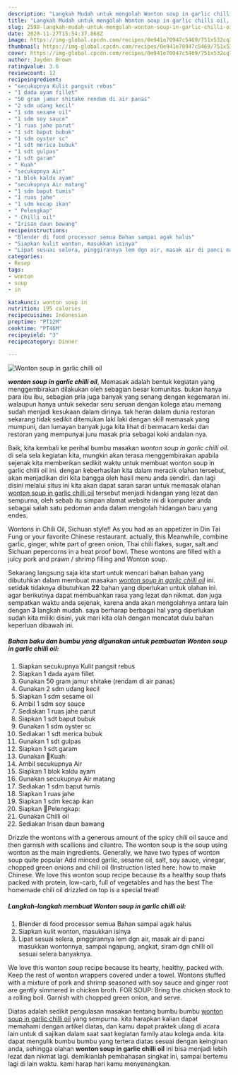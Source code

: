 ```yaml
---
description: "Langkah Mudah untuk mengolah Wonton soup in garlic chilli oil, Bikin Ngiler"
title: "Langkah Mudah untuk mengolah Wonton soup in garlic chilli oil, Bikin Ngiler"
slug: 2598-langkah-mudah-untuk-mengolah-wonton-soup-in-garlic-chilli-oil-bikin-ngiler
date: 2020-11-27T15:54:37.868Z
image: https://img-global.cpcdn.com/recipes/0e941e70947c5469/751x532cq70/wonton-soup-in-garlic-chilli-oil-foto-resep-utama.jpg
thumbnail: https://img-global.cpcdn.com/recipes/0e941e70947c5469/751x532cq70/wonton-soup-in-garlic-chilli-oil-foto-resep-utama.jpg
cover: https://img-global.cpcdn.com/recipes/0e941e70947c5469/751x532cq70/wonton-soup-in-garlic-chilli-oil-foto-resep-utama.jpg
author: Jayden Brown
ratingvalue: 3.6
reviewcount: 12
recipeingredient:
- "secukupnya Kulit pangsit rebus"
- "1 dada ayam fillet"
- "50 gram jamur shitake rendam di air panas"
- "2 sdm udang kecil"
- "1 sdm sesame oil"
- "1 sdm soy sauce"
- "1 ruas jahe parut"
- "1 sdt baput bubuk"
- "1 sdm oyster sc"
- "1 sdt merica bubuk"
- "1 sdt gulpas"
- "1 sdt garam"
- " Kuah"
- "secukupnya Air"
- "1 blok kaldu ayam"
- "secukupnya Air matang"
- "1 sdm baput tumis"
- "1 ruas jahe"
- "1 sdm kecap ikan"
- " Pelengkap"
- " Chilli oil"
- "Irisan daun bawang"
recipeinstructions:
- "Blender di food processor semua Bahan sampai agak halus"
- "Siapkan kulit wonton, masukkan isinya"
- "Lipat sesuai selera, pinggirannya lem dgn air, masak air di panci masukkan wontonnya, sampai ngapung, angkat, siram dgn chilli oil sesuai selera banyaknya."
categories:
- Resep
tags:
- wonton
- soup
- in

katakunci: wonton soup in 
nutrition: 195 calories
recipecuisine: Indonesian
preptime: "PT12M"
cooktime: "PT46M"
recipeyield: "3"
recipecategory: Dinner

---
```



![Wonton soup in garlic chilli oil](https://img-global.cpcdn.com/recipes/0e941e70947c5469/751x532cq70/wonton-soup-in-garlic-chilli-oil-foto-resep-utama.jpg)

<b><i>wonton soup in garlic chilli oil</i></b>, Memasak adalah bentuk kegiatan yang menggembirakan dilakukan oleh sebagian besar komunitas. bukan hanya para ibu ibu, sebagian pria juga banyak yang senang dengan kegemaran ini. walaupun hanya untuk sekedar seru seruan dengan kolega atau memang sudah menjadi kesukaan dalam dirinya. tak heran dalam dunia restoran sekarang tidak sedikit ditemukan laki laki dengan skill memasak yang mumpuni, dan lumayan banyak juga kita lihat di bermacam kedai dan restoran yang mempunyai juru masak pria sebagai koki andalan nya.

Baik, kita kembali ke perihal bumbu masakan <i>wonton soup in garlic chilli oil</i>. di sela sela kegiatan kita, mungkin akan terasa menggembirakan apabila sejenak kita memberikan sedikit waktu untuk membuat wonton soup in garlic chilli oil ini. dengan keberhasilan kita dalam meracik olahan tersebut, akan menjadikan diri kita bangga oleh hasil menu anda sendiri. dan lagi disini melalui situs ini kita akan dapat saran saran untuk memasak olahan <u>wonton soup in garlic chilli oil</u> tersebut menjadi hidangan yang lezat dan sempurna, oleh sebab itu simpan alamat website ini di komputer anda sebagai salah satu pedoman anda dalam mengolah hidangan baru yang endes.

Wontons in Chili Oil, Sichuan style!! As you had as an appetizer in Din Tai Fung or your favorite Chinese restaurant. actually, this Meanwhile, combine garlic, ginger, white part of green onion, Thai chili flakes, sugar, salt and Sichuan pepercorns in a heat proof bowl. These wontons are filled with a juicy pork and prawn / shrimp filling and Wonton soup.


Sekarang langsung saja kita start untuk mencari bahan bahan yang dibutuhkan dalam membuat masakan <u><i>wonton soup in garlic chilli oil</i></u> ini. setidak tidaknya dibutuhkan <b>22</b> bahan yang diperlukan untuk olahan ini. agar berikutnya dapat membuahkan rasa yang lezat dan nikmat. dan juga sempatkan waktu anda sejenak, karena anda akan mengolahnya antara lain dengan <b>3</b> langkah mudah. saya berharap berbagai hal yang diperlukan sudah kita miliki disini, yuk mari kita olah dengan mencatat dulu bahan keperluan dibawah ini.

<!--inarticleads1-->

##### Bahan baku dan bumbu yang digunakan untuk pembuatan Wonton soup in garlic chilli oil:

1. Siapkan secukupnya Kulit pangsit rebus
1. Siapkan 1 dada ayam fillet
1. Gunakan 50 gram jamur shitake (rendam di air panas)
1. Gunakan 2 sdm udang kecil
1. Siapkan 1 sdm sesame oil
1. Ambil 1 sdm soy sauce
1. Sediakan 1 ruas jahe parut
1. Siapkan 1 sdt baput bubuk
1. Gunakan 1 sdm oyster sc
1. Sediakan 1 sdt merica bubuk
1. Gunakan 1 sdt gulpas
1. Siapkan 1 sdt garam
1. Gunakan  📎Kuah:
1. Ambil secukupnya Air
1. Siapkan 1 blok kaldu ayam
1. Gunakan secukupnya Air matang
1. Sediakan 1 sdm baput tumis
1. Siapkan 1 ruas jahe
1. Siapkan 1 sdm kecap ikan
1. Siapkan  📎Pelengkap:
1. Gunakan  Chilli oil
1. Sediakan Irisan daun bawang


Drizzle the wontons with a generous amount of the spicy chili oil sauce and then garnish with scallions and cilantro. The wonton soup is the soup using wonton as the main ingredients. Generally, we have two types of wonton soup quite popular Add minced garlic, sesame oil, salt, soy sauce, vinegar, chopped green onions and chili oil (Instruction listed here: how to make Chinese. We love this wonton soup recipe because its a healthy soup thats packed with protein, low-carb, full of vegetables and has the best The homemade chili oil drizzled on top is a special treat! 

<!--inarticleads2-->

##### Langkah-langkah membuat Wonton soup in garlic chilli oil:

1. Blender di food processor semua Bahan sampai agak halus
1. Siapkan kulit wonton, masukkan isinya
1. Lipat sesuai selera, pinggirannya lem dgn air, masak air di panci masukkan wontonnya, sampai ngapung, angkat, siram dgn chilli oil sesuai selera banyaknya.


We love this wonton soup recipe because its hearty, healthy, packed with. Keep the rest of wonton wrappers covered under a towel. Wontons stuffed with a mixture of pork and shrimp seasoned with soy sauce and ginger root are gently simmered in chicken broth. FOR SOUP: Bring the chicken stock to a rolling boil. Garnish with chopped green onion, and serve. 

Diatas adalah sedikit pengulasan masakan tentang bumbu bumbu <u>wonton soup in garlic chilli oil</u> yang sempurna. kita harapkan kalian dapat memahami dengan artikel diatas, dan kamu dapat praktek ulang di acara lain untuk di sajikan dalam saat saat kegiatan family atau kolega anda. kita dapat mengulik bumbu bumbu yang tertera diatas sesuai dengan keinginan anda, sehingga olahan <b>wonton soup in garlic chilli oil</b> ini bisa menjadi lebih lezat dan nikmat lagi. demikianlah pembahasan singkat ini, sampai bertemu lagi di lain waktu. kami harap hari kamu menyenangkan.
